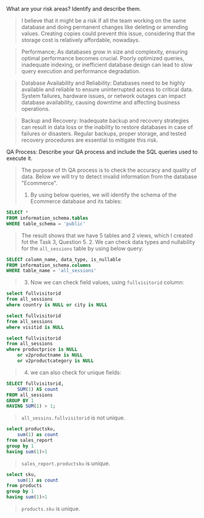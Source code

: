 What are your risk areas? Identify and describe them.
> I believe that it might be a risk if all the team working on the same database and doing permanent 
changes like deleting or amending values. Creating copies could prevent this issue, considering that 
the storage cost is relatively affordable, nowadays. 

> Performance; As databases grow in size and complexity, ensuring optimal performance 
becomes crucial. Poorly optimized queries, inadequate indexing, or inefficient database
 design can lead to slow query execution and performance degradation.
 
> Database Availability and Reliability: Databases need to be highly available and reliable to
 ensure uninterrupted access to critical data. System failures, hardware issues, or network
 outages can impact database availability, causing downtime and affecting business operations.
 
> Backup and Recovery: Inadequate backup and recovery strategies can result in data loss or
 the inability to restore databases in case of failures or disasters. Regular backups, 
 proper storage, and tested recovery procedures are essential to mitigate this risk.


QA Process:
Describe your QA process and include the SQL queries used to execute it.
> The purpose of th QA process is to check the accuracy and quality of data. Below we will try 
to detect invalid information from the database "Ecommerce". 
>1. By using below queries, we will identify the schema of the Ecommerce database and its tables:
```SQL
SELECT *
FROM information_schema.tables
WHERE table_schema = 'public'
```
> The result shows that we have 5 tables and 2 views, which I created fot the Task 3, Question 5. 
> 2. We can check data types and nullability for the `all_sessions` table by using below query:
```SQL
SELECT column_name, data_type, is_nullable
FROM information_schema.columns
WHERE table_name = 'all_sessions'
```
> 3. Now we can check field values, using `fullvisitorid` column:
```SQL
select fullvisitorid
from all_sessions
where country is NULL or city is NULL

select fullvisitorid
from all_sessions
where visitid is NULL

select fullvisitorid
from all_sessions
where productprice is NULL
	or v2productname is NULL
	or v2productcategory is NULL
```
>4. we can also check for unique fields:
```SQL
SELECT fullvisitorid,
    SUM(1) AS count
FROM all_sessions
GROUP BY 1
HAVING SUM(1) > 1;
```
> `all_sessins.fullvisitorid` is not unique.
```SQL
select productsku,
	sum(1) as count
from sales_report
group by 1
having sum(1)>1
```
> `sales_report.productsku` is unique.
```SQL
select sku,
	sum(1) as count
from products
group by 1
having sum(1)>1
```
> `products.sku` is unique.



